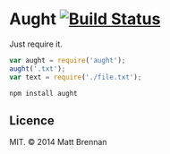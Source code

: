 # Aught [![Build Status](https://travis-ci.org/quarterto/Aught.svg)](https://travis-ci.org/quarterto/Aught)

Just require it.

```javascript
var aught = require('aught');
aught('.txt');
var text = require('./file.txt');
```

```
npm install aught
```

## Licence
MIT. &copy; 2014 Matt Brennan
